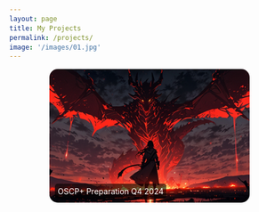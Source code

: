 ```yaml
---
layout: page
title: My Projects
permalink: /projects/
image: '/images/01.jpg'
---
```

<div style="display: flex; justify-content: center; gap: 15px; margin-top: 15px;">
    <div style="position: relative; display: inline-block;">
        <a href="/oscp-plus-preparation-2024">
            <img src="/images/OSCP_Plus_Preparation_2024.jpg" alt="OSCP+ Preparation 2024" 
                 style="width: 360px; height: 240px; border-radius: 15px; object-fit: cover;">
            <div style="position: absolute; bottom: 10px; left: 10px; color: white; 
                        background-color: rgba(0, 0, 0, 0.6); padding: 5px; 
                        border-radius: 5px; font-size: 14px;">
                OSCP+ Preparation Q4 2024
            </div>
        </a>
    </div>
